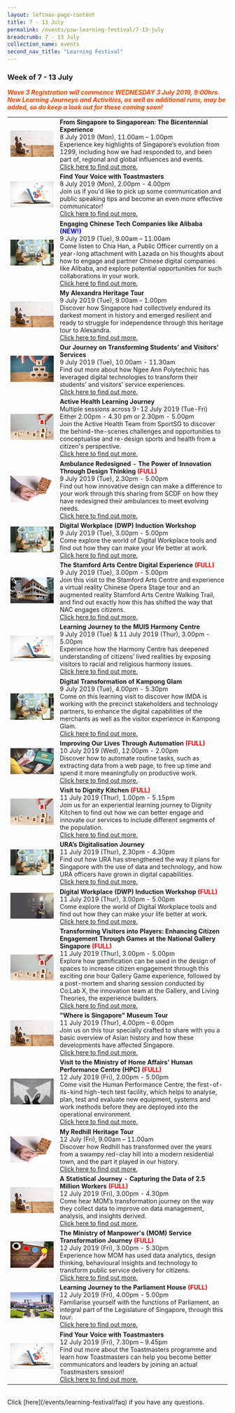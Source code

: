 ```yaml
---
layout: leftnav-page-content
title: 7 - 13 July
permalink: /events/psw-learning-festival/7-13-july
breadcrumb: 7 - 13 July
collection_name: events
second_nav_title: "Learning Festival"
---
```


<!-- 
---
layout: simple-page
title: learning festival
permalink: /learning-festival/7-13-july
breadcrumb: Learning Festival
---
-->
### Week of 7 - 13 July

<font color="orangered"><i><b>Wave 3 Registration will commence WEDNESDAY 3 July 2019, 9:00hrs. New Learning Journeys and Activities, as well as additional runs, may be added, so do keep a look out for those coming soon!</b></i></font>

<table>         
<tr>
    <td>
      <a href="/events/learning-journeys/event-details/LJ_ BicentennialExperience"> <img src="/images/Engage%203.jpeg" /></a>
    </td>
    <td>
      <b>From Singapore to Singaporean: The Bicentennial Experience</b>
      <br>8 July 2019 (Mon), 11.00am – 1.00pm
      <br>Experience key highlights of Singapore’s evolution from 1299, including how we had responded to, and been part of, regional and global influences and events.
      <br><a href="/events/learning-journeys/event-details/LJ_ BicentennialExperience">Click here to find out more.</a>
    </td>
 </tr>
 <tr>
    <td>
      <a href="/events/learning-journeys/event-details/LA_ToastmastersVoice"> <img src="/images/SkillUp1.jpg" /></a>
    </td>
    <td>
      <b>Find Your Voice with Toastmasters</b>
      <br>8 July 2019 (Mon), 2.00pm - 4.00pm
      <br>Join us if you'd like to pick up some communication and public speaking tips and become an even more effective communicator! 
      <br><a href="/events/learning-journeys/event-details/LA_ToastmastersVoice">Click here to find out more.</a>
    </td>
  </tr>
  <tr>
    <td>
      <a href="/events/learning-journeys/event-details/LA_AlibabaEcosystem"> <img src="/images/Digital1.jpeg" /></a>
    </td>
    <td>
      <b>Engaging Chinese Tech Companies like Alibaba<font color="blue"> (NEW!)</font></b>
      <br>9 July 2019 (Tue), 9.00am – 11.00am
      <br>Come listen to Chia Han, a Public Officer currently on a year-long attachment with Lazada on his thoughts about how to engage and partner Chinese digital companies like Alibaba, and explore potential opportunities for such collaborations in your work. 
      <br><a href="/events/learning-journeys/event-details/LA_AlibabaEcosystem">Click here to find out more.</a>
    </td>
 </tr>
  <tr>
     <td>
      <a href="/events/learning-journeys/event-details/LJ_ AlexandraTour"> <img src="/images/Engage 3.jpeg" /></a>
    </td>
    <td>
      <b>My Alexandra Heritage Tour</b> 
      <br>9 July 2019 (Tue), 9.00am – 1.00pm 
      <br>Discover how Singapore had collectively endured its darkest moment in history and emerged resilient and ready to struggle for independence through this heritage tour to Alexandra.
      <br><a href="/events/learning-journeys/event-details/LJ_ AlexandraTour">Click here to find out more.</a>
    </td>
 </tr>
 <tr>   
    <td>
      <a href="/events/learning-journeys/event-details/LJ_OJoTSaVS"> <img src="/images/Engage2.jpeg" /></a>
    </td>
    <td>
      <b>Our Journey on Transforming Students’ and Visitors’ Services</b>
      <br>9 July 2019 (Tue), 10.00am - 11.30am
      <br>Find out more about how Ngee Ann Polytechnic has leveraged digital technologies to transform their students' and visitors' service experiences.
      <br><a href="/events/learning-journeys/event-details/LJ_OJoTSaVS">Click here to find out more.</a>
    </td>
  </tr>    
<tr>
	<td>
		<a href="/events/learning-journeys/event-details/LJ_ACTIVESG"> <img src="/images/Engage1.jpg" /></a>
	</td>
	<td>
		<b>Active Health Learning Journey</b> 
		<br>Multiple sessions across 9-12 July 2019 (Tue-Fri) <br>Either 2.00pm - 4.30 pm or 2.30pm - 5.00pm
		<br>Join the Active Health Team from SportSG to discover the behind-the-scenes challenges and opportunities to conceptualise and re-design sports and health from a citizen's perspective.
		<br><a href="/events/learning-journeys/event-details/LJ_ACTIVESG">Click here to find out more.</a>
	</td>
</tr>
<tr>
    <td>
      <a href="/events/learning-journeys/event-details/LJ_scdf"> <img src="/images/SkillUp2.jpg" /></a>
    </td>
    <td>
      <b>Ambulance Redesigned - The Power of Innovation Through Design Thinking<font color="red"> (FULL)</font></b>
      <br>9 July 2019 (Tue), 2.30pm - 5.00pm
      <br>Find out how innovative design can make a difference to your work through this sharing from SCDF on how they have redesigned their ambulances to meet evolving needs.
      <br><a href="/events/learning-journeys/event-details/LJ_scdf">Click here to find out more.</a>
    </td>
</tr>
<tr>
    <td>
      <a href="/events/learning-journeys/event-details/LA_DWP"> <img src="/images/Digital1.jpeg" /></a>
    </td>
    <td>
      <b>Digital Workplace (DWP) Induction Workshop</b>
      <br>9 July 2019 (Tue), 3.00pm - 5.00pm   
      <br>Come explore the world of Digital Workplace tools and find out how they can make your life better at work. 
      <br><a href="/events/learning-journeys/event-details/LA_DWP">Click here to find out more.</a>
    </td>
  </tr>
<tr>
    <td>
      <a href="/events/learning-journeys/event-details/LJ_SACDigitalExperience"> <img src="/images/NAC - Stamford Arts Centre resized.jpg" /></a>
    </td>
    <td>
      <b>The Stamford Arts Centre Digital Experience <font color="red"> (FULL) </font></b>
      <br>9 July 2019 (Tue), 3.00pm - 5.00pm
      <br>Join this visit to the Stamford Arts Centre and experience a virtual reality Chinese Opera Stage tour and an augmented reality Stamford Arts Centre Walking Trail, and find out exactly how this has shifted the way that NAC engages citizens.
      <br><a href="/events/learning-journeys/event-details/LJ_SACDigitalExperience">Click here to find out more.</a>
    </td>
  </tr>
  <tr>
    <td>
      <a href="/events/learning-journeys/event-details/LJ_VMHC"> <img src="/images/SkillUp1.jpg" /></a>
    </td>
    <td>
      <b>Learning Journey to the MUIS Harmony Centre</b>
      <br>9 July 2019 (Tue) & 11 July 2019 (Thur), 3.00pm - 5.00pm
      <br>Experience how the Harmony Centre has deepened understanding of citizens’ lived realities by exposing visitors to racial and religious harmony issues.
      <br><a href="/events/learning-journeys/event-details/LJ_VMHC">Click here to find out more.</a>
    </td>
  </tr>
  <tr>
    <td>
      <a href="/events/learning-journeys/event-details/LJ_KampongGlamDigital"> <img src="/images/Digital1.jpeg" /></a>
    </td>
    <td>
      <b>Digital Transformation of Kampong Glam</b>
      <br>9 July 2019 (Tue), 4.00pm - 5.30pm
      <br>Come on this learning visit to discover how IMDA is working with the precinct stakeholders and technology partners, to enhance the digital capabilities of the merchants as well as the visitor experience in Kampong Glam.
      <br><a href="/events/learning-journeys/event-details/LJ_KampongGlamDigital">Click here to find out more.</a>
    </td>
 </tr>
  <tr>
    <td>
      <a href="/events/learning-journeys/event-details/LA_IoLTAbGT"> <img src="/images/Digital2.jpg" /></a>
    </td>
    <td>
      <b>Improving Our Lives Through Automation <font color="red"> (FULL) </font></b>
      <br>10 July 2019 (Wed), 12.00pm - 2.00pm  
      <br>Discover how to automate routine tasks, such as extracting data from a web page, to free up time and spend it more meaningfully on productive work. 
      <br><a href="/events/learning-journeys/event-details/LA_IoLTAbGT">Click here to find out more.</a>
    </td>
  </tr>
  <tr>
    <td>
      <a href="/events/learning-journeys/event-details/LJ_DK "> <img src="/images/Engage1.jpg" /></a>
    </td>
    <td>
      <b>Visit to Dignity Kitchen<font color="red"> (FULL)</font></b>
      <br>11 July 2019 (Thur), 1.00pm - 5.15pm
      <br>Join us for an experiential learning journey to Dignity Kitchen to find out how we can better engage and innovate our services to include different segments of the population.
      <br><a href="/events/learning-journeys/event-details/LJ_DK">Click here to find out more.</a>
    </td>
  </tr>
  <tr>
    <td>
      <a href="/events/learning-journeys/event-details/LJ_URADigitalJourney"> <img src="/images/Digital1.jpeg" /></a>
    </td>
    <td>
      <b>URA’s Digitalisation Journey</b>
      <br>11 July 2019 (Thur), 2.30pm - 4.30pm  
      <br>Find out how URA has strengthened the way it plans for Singapore with the use of data and technology, and how URA officers have grown in digital capabilities.
      <br><a href="/events/learning-journeys/event-details/LJ_URADigitalJourney">Click here to find out more.</a>
    </td>
  </tr>
  <tr>
    <td>
      <a href="/events/learning-journeys/event-details/LA_DWP"> <img src="/images/Serve1.jpg" /></a>
    </td>
    <td>
      <b>Digital Workplace (DWP) Induction Workshop <font color="red"> (FULL) </font></b>
      <br>11 July 2019 (Thur), 3.00pm - 5.00pm   
      <br>Come explore the world of Digital Workplace tools and find out how they can make your life better at work. 
      <br><a href="/events/learning-journeys/event-details/LA_DWP">Click here to find out more.</a>
    </td>
  </tr>
  <tr>
    <td>
      <a href="/events/learning-journeys/event-details/LJ_NationalGalleryGamification"> <img src="/images/Engage1.jpg" /></a>
    </td>
    <td>
      <b>Transforming Visitors into Players: Enhancing Citizen Engagement Through Games at the National Gallery Singapore<font color="red"> (FULL)</font></b>
      <br>11 July 2019 (Thur), 3.00pm - 5.00pm
      <br>Explore how gamification can be used in the design of spaces to increase citizen engagement through this exciting one hour Gallery Game experience, followed by a post-mortem and sharing session conducted by Co:Lab X, the innovation team at the Gallery, and Living Theories, the experience builders.
      <br><a href="/events/learning-journeys/event-details/LJ_NationalGalleryGamification ">Click here to find out more.</a>
    </td>
</tr>
<tr>
    <td>
      <a href="/events/learning-journeys/event-details/LJ_SingaporeMuseumTour"> <img src="/images/Engage 3.jpeg" /></a>
    </td>
    <td>
      <b>"Where is Singapore" Museum Tour</b>
      <br>11 July 2019 (Thur), 4.00pm – 6.00pm
      <br>Join us on this tour specially crafted to share with you a basic overview of Asian history and how these developments have affected Singapore.
      <br><a href="/events/learning-journeys/event-details/LJ_SingaporeMuseumTour">Click here to find out more.</a>
    </td>
  </tr>
<tr>
     <td>
      <a href="/events/learning-journeys/event-details/LJ_MHAHPC"> <img src="/images/Innovate2.jpg" /></a>
    </td>
    <td>
      <b>Visit to the Ministry of Home Affairs' Human Performance Centre (HPC) <font color="red">(FULL)</font></b>
      <br>12 July 2019 (Fri), 2.00pm - 5.00pm
      <br>Come visit the Human Performance Centre, the first-of-its-kind high-tech test facility, which helps to analyse, plan, test and evaluate new equipment, systems and work methods before they are deployed into the operational environment.
      <br><a href="/events/learning-journeys/event-details/LJ_MHAHPC">Click here to find out more.</a>
    </td>
  </tr>
  <tr>
    <td>
      <a href="/events/learning-journeys/event-details/LJ_RedhillTour"> <img src="/images/SkillUp2.jpg" /></a>
    </td>
    <td>
      <b>My Redhill Heritage Tour</b> 
      <br>12 July (Fri), 9.00am – 11.00am
      <br>Discover how Redhill has transformed over the years from a swampy red-clay hill into a modern residential town, and the part it played in our history.
      <br><a href="/events/learning-journeys/event-details/LJ_RedhillTour">Click here to find out more.</a>
    </td>
</tr>
<tr>
    <td>
      <a href="/events/learning-journeys/event-details/LJ_momdata"> <img src="/images/Engage%203.jpeg" /></a>
    </td>
    <td>
      <b>A Statistical Journey - Capturing the Data of 2.5 Million Workers <font color="red"> (FULL) </font></b>
      <br>12 July 2019 (Fri), 3.00pm - 4.30pm
      <br>Come hear MOM’s transformation journey on the way they collect data to improve on data management, analysis, and insights derived. 
      <br><a href="/events/learning-journeys/event-details/LJ_momdata">Click here to find out more.</a>
    </td>
  </tr>
  <tr>
     <td>
      <a href="/events/learning-journeys/event-details/LJ_momservice"> <img src="/images/Serve3.jpg" /></a>
    </td>
    <td>
      <b>The Ministry of Manpower's (MOM) Service Transformation Journey<font color="red"> (FULL)</font></b>
      <br>12 July 2019 (Fri), 3.00pm - 5.30pm
      <br>Experience how MOM has used data analytics, design thinking, behavioural insights and technology to transform public service delivery for citizens.
      <br><a href="/events/learning-journeys/event-details/LJ_momservice">Click here to find out more.</a>
    </td>
  </tr>
  <tr>
    <td>
      <a href="/events/learning-journeys/event-details/LJ_ ParliamentHouse"> <img src="/images/Parliament House Exterior.jpg" /></a>
    </td>
    <td>
      <b>Learning Journey to the Parliament House<font color="red"> (FULL)</font></b>
      <br>12 July 2019 (Fri), 4.00pm - 5.00pm
      <br>Familiarise yourself with the functions of Parliament, an integral part of the Legislature of Singapore, through this tour.        <br><a href="/events/learning-journeys/event-details/LJ_ ParliamentHouse">Click here to find out more.</a>
    </td>
  </tr>
  <tr>
    <td>
      <a href="/events/learning-journeys/event-details/LA_ToastmastersBetterYou"> <img src="/images/SkillUp1.jpg" /></a>
    </td>
    <td>
      <b>Find Your Voice with Toastmasters</b>
      <br>12 July 2019 (Fri), 7.30pm – 9.45pm
      <br>Find out more about the Toastmasters programme and learn how Toastmasters can help you become better communicators and leaders by joining an actual Toastmasters session!
      <br><a href="/events/learning-journeys/event-details/LA_ToastmastersBetterYou">Click here to find out more.</a>
    </td>
  </tr>
</table>
<br> Click [here](/events/learning-festival/faq) if you have any questions. 
